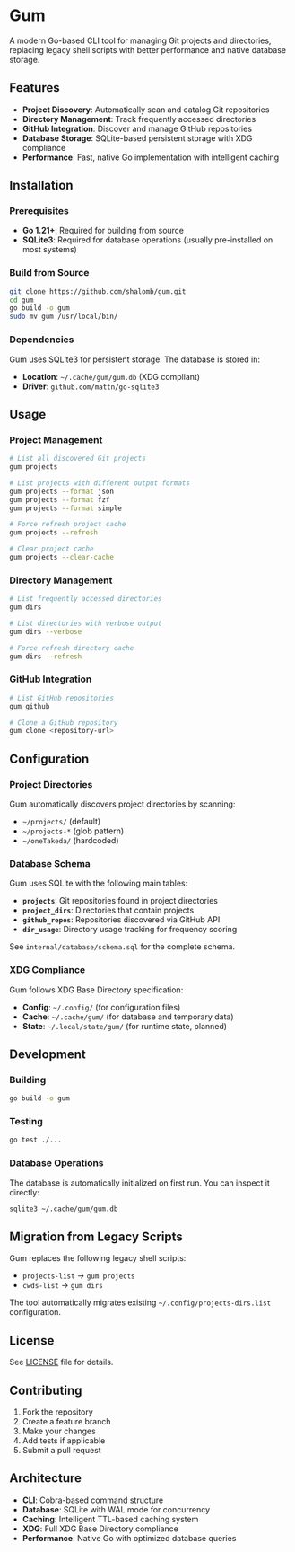# Gum

A modern Go-based CLI tool for managing Git projects and directories, replacing legacy shell scripts with better performance and native database storage.

## Features

- **Project Discovery**: Automatically scan and catalog Git repositories
- **Directory Management**: Track frequently accessed directories
- **GitHub Integration**: Discover and manage GitHub repositories
- **Database Storage**: SQLite-based persistent storage with XDG compliance
- **Performance**: Fast, native Go implementation with intelligent caching

## Installation

### Prerequisites

- **Go 1.21+**: Required for building from source
- **SQLite3**: Required for database operations (usually pre-installed on most systems)

### Build from Source

```bash
git clone https://github.com/shalomb/gum.git
cd gum
go build -o gum
sudo mv gum /usr/local/bin/
```

### Dependencies

Gum uses SQLite3 for persistent storage. The database is stored in:
- **Location**: `~/.cache/gum/gum.db` (XDG compliant)
- **Driver**: `github.com/mattn/go-sqlite3`

## Usage

### Project Management

```bash
# List all discovered Git projects
gum projects

# List projects with different output formats
gum projects --format json
gum projects --format fzf
gum projects --format simple

# Force refresh project cache
gum projects --refresh

# Clear project cache
gum projects --clear-cache
```

### Directory Management

```bash
# List frequently accessed directories
gum dirs

# List directories with verbose output
gum dirs --verbose

# Force refresh directory cache
gum dirs --refresh
```

### GitHub Integration

```bash
# List GitHub repositories
gum github

# Clone a GitHub repository
gum clone <repository-url>
```

## Configuration

### Project Directories

Gum automatically discovers project directories by scanning:
- `~/projects/` (default)
- `~/projects-*` (glob pattern)
- `~/oneTakeda/` (hardcoded)

### Database Schema

Gum uses SQLite with the following main tables:
- **`projects`**: Git repositories found in project directories
- **`project_dirs`**: Directories that contain projects
- **`github_repos`**: Repositories discovered via GitHub API
- **`dir_usage`**: Directory usage tracking for frequency scoring

See `internal/database/schema.sql` for the complete schema.

### XDG Compliance

Gum follows XDG Base Directory specification:
- **Config**: `~/.config/` (for configuration files)
- **Cache**: `~/.cache/gum/` (for database and temporary data)
- **State**: `~/.local/state/gum/` (for runtime state, planned)

## Development

### Building

```bash
go build -o gum
```

### Testing

```bash
go test ./...
```

### Database Operations

The database is automatically initialized on first run. You can inspect it directly:

```bash
sqlite3 ~/.cache/gum/gum.db
```

## Migration from Legacy Scripts

Gum replaces the following legacy shell scripts:
- `projects-list` → `gum projects`
- `cwds-list` → `gum dirs`

The tool automatically migrates existing `~/.config/projects-dirs.list` configuration.

## License

See [LICENSE](LICENSE) file for details.

## Contributing

1. Fork the repository
2. Create a feature branch
3. Make your changes
4. Add tests if applicable
5. Submit a pull request

## Architecture

- **CLI**: Cobra-based command structure
- **Database**: SQLite with WAL mode for concurrency
- **Caching**: Intelligent TTL-based caching system
- **XDG**: Full XDG Base Directory compliance
- **Performance**: Native Go with optimized database queries